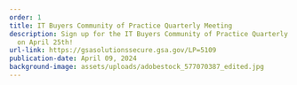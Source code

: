 ```yaml
---
order: 1
title: IT Buyers Community of Practice Quarterly Meeting
description: Sign up for the IT Buyers Community of Practice Quarterly Meeting
  on April 25th!
url-link: https://gsasolutionssecure.gsa.gov/LP=5109
publication-date: April 09, 2024
background-image: assets/uploads/adobestock_577070387_edited.jpg
---
```

